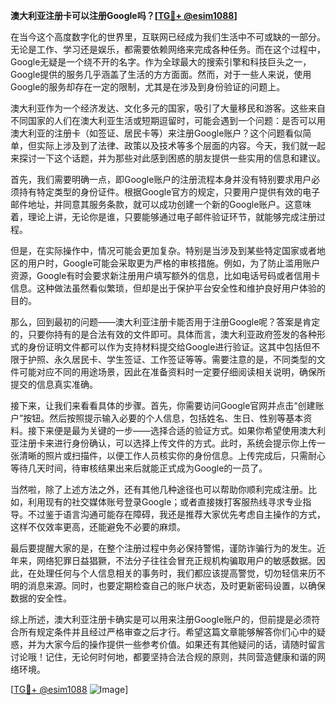 **澳大利亚注册卡可以注册Google吗？[[TG💪+ @esim1088](https://t.me/s/esim1088)]**

在当今这个高度数字化的世界里，互联网已经成为我们生活中不可或缺的一部分。无论是工作、学习还是娱乐，都需要依赖网络来完成各种任务。而在这个过程中，Google无疑是一个绕不开的名字。作为全球最大的搜索引擎和科技巨头之一，Google提供的服务几乎涵盖了生活的方方面面。然而，对于一些人来说，使用Google的服务却存在一定的限制，尤其是在涉及到身份验证的问题上。

澳大利亚作为一个经济发达、文化多元的国家，吸引了大量移民和游客。这些来自不同国家的人们在澳大利亚生活或短期逗留时，可能会遇到一个问题：是否可以用澳大利亚的注册卡（如签证、居民卡等）来注册Google账户？这个问题看似简单，但实际上涉及到了法律、政策以及技术等多个层面的内容。今天，我们就一起来探讨一下这个话题，并为那些对此感到困惑的朋友提供一些实用的信息和建议。

首先，我们需要明确一点，即Google账户的注册流程本身并没有特别要求用户必须持有特定类型的身份证件。根据Google官方的规定，只要用户提供有效的电子邮件地址，并同意其服务条款，就可以成功创建一个新的Google账户。这意味着，理论上讲，无论你是谁，只要能够通过电子邮件验证环节，就能够完成注册过程。

但是，在实际操作中，情况可能会更加复杂。特别是当涉及到某些特定国家或者地区的用户时，Google可能会采取更为严格的审核措施。例如，为了防止滥用账户资源，Google有时会要求新注册用户填写额外的信息，比如电话号码或者信用卡信息。这种做法虽然看似繁琐，但却是出于保护平台安全性和维护良好用户体验的目的。

那么，回到最初的问题——澳大利亚注册卡能否用于注册Google呢？答案是肯定的，只要你持有的是合法有效的文件即可。具体而言，澳大利亚政府签发的各种形式的身份证明文件都可以作为支持材料提交给Google进行验证。这其中包括但不限于护照、永久居民卡、学生签证、工作签证等等。需要注意的是，不同类型的文件可能对应不同的用途场景，因此在准备资料时一定要仔细阅读相关说明，确保所提交的信息真实准确。

接下来，让我们来看看具体的步骤。首先，你需要访问Google官网并点击“创建账户”按钮。然后按照提示输入必要的个人信息，包括姓名、生日、性别等基本资料。接下来便是最为关键的一步——选择合适的验证方式。如果你希望使用澳大利亚注册卡来进行身份确认，可以选择上传文件的方式。此时，系统会提示你上传一张清晰的照片或扫描件，以便工作人员核实你的身份信息。上传完成后，只需耐心等待几天时间，待审核结果出来后就能正式成为Google的一员了。

当然啦，除了上述方法之外，还有其他几种途径也可以帮助你顺利完成注册。比如，利用现有的社交媒体账号登录Google；或者直接拨打客服热线寻求专业指导。不过鉴于语言沟通可能存在障碍，我还是推荐大家优先考虑自主操作的方式，这样不仅效率更高，还能避免不必要的麻烦。

最后要提醒大家的是，在整个注册过程中务必保持警惕，谨防诈骗行为的发生。近年来，网络犯罪日益猖獗，不法分子往往会冒充正规机构骗取用户的敏感数据。因此，在处理任何与个人信息相关的事务时，我们都应该提高警觉，切勿轻信来历不明的消息来源。同时，也要定期检查自己的账户状态，及时更新密码设置，以确保数据的安全性。

综上所述，澳大利亚注册卡确实是可以用来注册Google账户的，但前提是必须符合所有规定条件并且经过严格审查之后才行。希望这篇文章能够解答你们心中的疑惑，并为大家今后的操作提供一些参考价值。如果还有其他疑问的话，请随时留言讨论哦！记住，无论何时何地，都要坚持合法合规的原则，共同营造健康和谐的网络环境。

[[TG💪+ @esim1088](https://t.me/s/esim1088) ![Image](https://i.postimg.cc/4NQfJmqS/Snipaste-2025-05-13-00-14-12.png)]